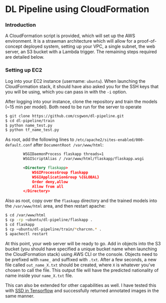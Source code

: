 # DL Pipeline using CloudFormation

### Introduction
A CloudFormation script is provided, which will set up the AWS environment.  It is a strawman architecture which will allow for a proof-of-concept deployed system, setting up your VPC, a single subnet, the web server, an S3 bucket with a Lambda trigger.  The remaining steps required are detailed below.


### Setting up EC2

Log into your EC2 instance (username: ```ubuntu```).  When launching the CloudFormation stack, it should have also asked you for the SSH keys that you will be using, which you can pass in with the ```-i``` option.

After logging into your instance, clone the repository and train the models (~15 min per model).  Both need to be run for the server to operate

```sh
$ git clone https://github.com/csgwon/dl-pipeline.git
$ cd dl-pipeline/train
$ python name_test.py
$ python tf_name_test.py
```

As root, add the following lines to ```/etc/apache2/sites-enabled/000-default.conf``` after ```DocumentRoot /var/www/html```:
```xml
        WSGIDaemonProcess flaskapp threads=1
        WSGIScriptAlias / /var/www/html/flaskapp/flaskapp.wsgi

        <Directory flaskapp>
            WSGIProcessGroup flaskapp
            WSGIApplicationGroup %{GLOBAL}
            Order deny,allow
            Allow from all
        </Directory>
```

Also as root, copy over the ```flaskapp``` directory and the trained models into the ```/var/www/html``` area, and then restart apache:
```sh
$ cd /var/www/html
$ cp -rp ~ubuntu/dl-pipeline/flaskapp .
$ cd flaskapp
$ cp ~ubuntu/dl-pipeline/train/*charcnn.* .
$ apachectl restart
```

At this point, your web server will be ready to go.  Add in objects into the S3 bucket (you should have specified a unique bucket name when launching the CloudFormation stack) using AWS CLI or the console.  Objects need to be prefixed with ```name_``` and suffixed with ```.txt```.  After a few seconds, a new file called ```out_name_X.txt``` should be created, where ```X``` is whatever you've chosen to call the file.  This output file will have the predicted nationality of name inside your ```name_X.txt``` file.

This can also be extended for other capabilities as well.  I have tested this with [SSD in Tensorflow](https://github.com/balancap/SSD-Tensorflow.git) and successfully returned annotated images in the same manner.
